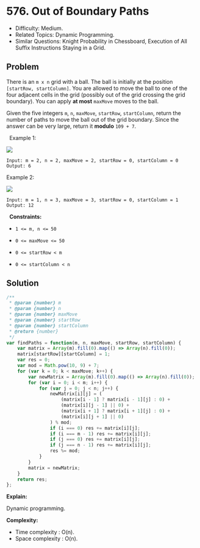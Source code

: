 # 576. Out of Boundary Paths

- Difficulty: Medium.
- Related Topics: Dynamic Programming.
- Similar Questions: Knight Probability in Chessboard, Execution of All Suffix Instructions Staying in a Grid.

## Problem

There is an `m x n` grid with a ball. The ball is initially at the position `[startRow, startColumn]`. You are allowed to move the ball to one of the four adjacent cells in the grid (possibly out of the grid crossing the grid boundary). You can apply **at most** `maxMove` moves to the ball.

Given the five integers `m`, `n`, `maxMove`, `startRow`, `startColumn`, return the number of paths to move the ball out of the grid boundary. Since the answer can be very large, return it **modulo** `109 + 7`.

 
Example 1:

![](https://assets.leetcode.com/uploads/2021/04/28/out_of_boundary_paths_1.png)

```
Input: m = 2, n = 2, maxMove = 2, startRow = 0, startColumn = 0
Output: 6
```

Example 2:

![](https://assets.leetcode.com/uploads/2021/04/28/out_of_boundary_paths_2.png)

```
Input: m = 1, n = 3, maxMove = 3, startRow = 0, startColumn = 1
Output: 12
```

 
**Constraints:**


	
- `1 <= m, n <= 50`
	
- `0 <= maxMove <= 50`
	
- `0 <= startRow < m`
	
- `0 <= startColumn < n`



## Solution

```javascript
/**
 * @param {number} m
 * @param {number} n
 * @param {number} maxMove
 * @param {number} startRow
 * @param {number} startColumn
 * @return {number}
 */
var findPaths = function(m, n, maxMove, startRow, startColumn) {
    var matrix = Array(m).fill(0).map(() => Array(n).fill(0));
    matrix[startRow][startColumn] = 1;
    var res = 0;
    var mod = Math.pow(10, 9) + 7;
    for (var k = 0; k < maxMove; k++) {
        var newMatrix = Array(m).fill(0).map(() => Array(n).fill(0));
        for (var i = 0; i < m; i++) {
            for (var j = 0; j < n; j++) {
                newMatrix[i][j] = (
                    (matrix[i - 1] ? matrix[i - 1][j] : 0) +
                    (matrix[i][j - 1] || 0) +
                    (matrix[i + 1] ? matrix[i + 1][j] : 0) +
                    (matrix[i][j + 1] || 0)
                ) % mod;
                if (i === 0) res += matrix[i][j];
                if (i === m - 1) res += matrix[i][j];
                if (j === 0) res += matrix[i][j];
                if (j === n - 1) res += matrix[i][j];
                res %= mod;
            }
        }
        matrix = newMatrix;
    }
    return res;
};
```

**Explain:**

Dynamic programming.

**Complexity:**

* Time complexity : O(n).
* Space complexity : O(n).
